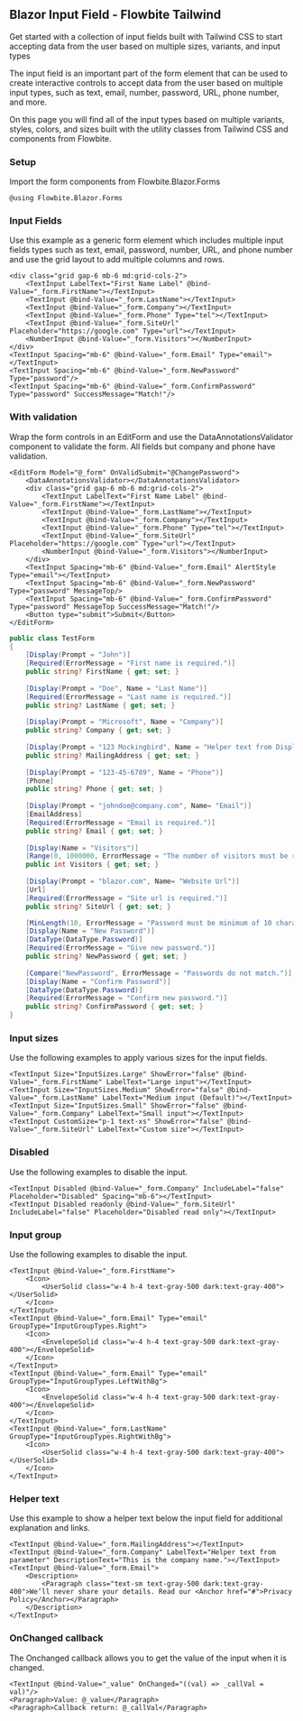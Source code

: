 ## Blazor Input Field - Flowbite Tailwind
  
Get started with a collection of input fields built with Tailwind CSS to start accepting data from the user based on multiple sizes, variants, and input types

The input field is an important part of the form element that can be used to create interactive controls to accept data from the user based on multiple input types, such as text, email, number, password, URL, phone number, and more.

On this page you will find all of the input types based on multiple variants, styles, colors, and sizes built with the utility classes from Tailwind CSS and components from Flowbite.
    
### Setup
Import the form components from Flowbite.Blazor.Forms

```razor
@using Flowbite.Blazor.Forms
```
### Input Fields
Use this example as a generic form element which includes multiple input fields types such as text, email, password, number, URL, and phone number and use the grid layout to add multiple columns and rows.

```razor
<div class="grid gap-6 mb-6 md:grid-cols-2">
    <TextInput LabelText="First Name Label" @bind-Value="_form.FirstName"></TextInput>
    <TextInput @bind-Value="_form.LastName"></TextInput>
    <TextInput @bind-Value="_form.Company"></TextInput>
    <TextInput @bind-Value="_form.Phone" Type="tel"></TextInput>
    <TextInput @bind-Value="_form.SiteUrl" Placeholder="https://google.com" Type="url"></TextInput>
    <NumberInput @bind-Value="_form.Visitors"></NumberInput>
</div>
<TextInput Spacing="mb-6" @bind-Value="_form.Email" Type="email"></TextInput>
<TextInput Spacing="mb-6" @bind-Value="_form.NewPassword" Type="password"/>
<TextInput Spacing="mb-6" @bind-Value="_form.ConfirmPassword" Type="password" SuccessMessage="Match!"/>
```
    
### With validation
Wrap the form controls in an EditForm and use the DataAnnotationsValidator component to validate the form. All fields but company and phone have validation.
    
```razor
<EditForm Model="@_form" OnValidSubmit="@ChangePassword">
    <DataAnnotationsValidator></DataAnnotationsValidator>
    <div class="grid gap-6 mb-6 md:grid-cols-2">
        <TextInput LabelText="First Name Label" @bind-Value="_form.FirstName"></TextInput>
        <TextInput @bind-Value="_form.LastName"></TextInput>
        <TextInput @bind-Value="_form.Company"></TextInput>
        <TextInput @bind-Value="_form.Phone" Type="tel"></TextInput>
        <TextInput @bind-Value="_form.SiteUrl" Placeholder="https://google.com" Type="url"></TextInput>
        <NumberInput @bind-Value="_form.Visitors"></NumberInput>
    </div>
    <TextInput Spacing="mb-6" @bind-Value="_form.Email" AlertStyle Type="email"></TextInput>
    <TextInput Spacing="mb-6" @bind-Value="_form.NewPassword" Type="password" MessageTop/>
    <TextInput Spacing="mb-6" @bind-Value="_form.ConfirmPassword" Type="password" MessageTop SuccessMessage="Match!"/>
    <Button type="submit">Submit</Button>
</EditForm>
```
    
```csharp
public class TestForm
{
    [Display(Prompt = "John")]
    [Required(ErrorMessage = "First name is required.")]
    public string? FirstName { get; set; }
    
    [Display(Prompt = "Doe", Name = "Last Name")]
    [Required(ErrorMessage = "Last name is required.")]
    public string? LastName { get; set; }
    
    [Display(Prompt = "Microsoft", Name = "Company")]
    public string? Company { get; set; }
    
    [Display(Prompt = "123 Mockingbird", Name = "Helper text from DisplayAttribute", Description = "This is the mailing address.")]
    public string? MailingAddress { get; set; }
    
    [Display(Prompt = "123-45-6789", Name = "Phone")]
    [Phone]
    public string? Phone { get; set; }
    
    [Display(Prompt = "johndoe@company.com", Name= "Email")]
    [EmailAddress]
    [Required(ErrorMessage = "Email is required.")]
    public string? Email { get; set; }
    
    [Display(Name = "Visitors")]
    [Range(0, 1000000, ErrorMessage = "The number of visitors must be reasonable.")]
    public int Visitors { get; set; }
    
    [Display(Prompt = "blazor.com", Name= "Website Url")]
    [Url]
    [Required(ErrorMessage = "Site url is required.")]
    public string? SiteUrl { get; set; }

    [MinLength(10, ErrorMessage = "Password must be minimum of 10 characters.")]
    [Display(Name = "New Password")]
    [DataType(DataType.Password)]
    [Required(ErrorMessage = "Give new password.")]
    public string? NewPassword { get; set; }
    
    [Compare("NewPassword", ErrorMessage = "Passwords do not match.")]
    [Display(Name = "Confirm Password")]
    [DataType(DataType.Password)]
    [Required(ErrorMessage = "Confirm new password.")]
    public string? ConfirmPassword { get; set; }
}
```
    
### Input sizes
Use the following examples to apply various sizes for the input fields.
   
```razor
<TextInput Size="InputSizes.Large" ShowError="false" @bind-Value="_form.FirstName" LabelText="Large input"></TextInput>
<TextInput Size="InputSizes.Medium" ShowError="false" @bind-Value="_form.LastName" LabelText="Medium input (Default)"></TextInput>
<TextInput Size="InputSizes.Small" ShowError="false" @bind-Value="_form.Company" LabelText="Small input"></TextInput>
<TextInput CustomSize="p-1 text-xs" ShowError="false" @bind-Value="_form.SiteUrl" LabelText="Custom size"></TextInput>
```
    
### Disabled
Use the following examples to disable the input.

```razor
<TextInput Disabled @bind-Value="_form.Company" IncludeLabel="false" Placeholder="Disabled" Spacing="mb-6"></TextInput>
<TextInput Disabled readonly @bind-Value="_form.SiteUrl" IncludeLabel="false" Placeholder="Disabled read only"></TextInput>
```
    
### Input group
Use the following examples to disable the input.
    
```razor
<TextInput @bind-Value="_form.FirstName">
    <Icon>
        <UserSolid class="w-4 h-4 text-gray-500 dark:text-gray-400"></UserSolid>
    </Icon>
</TextInput>
<TextInput @bind-Value="_form.Email" Type="email" GroupType="InputGroupTypes.Right">
    <Icon>
        <EnvelopeSolid class="w-4 h-4 text-gray-500 dark:text-gray-400"></EnvelopeSolid>
    </Icon>
</TextInput>
<TextInput @bind-Value="_form.Email" Type="email" GroupType="InputGroupTypes.LeftWithBg">
    <Icon>
        <EnvelopeSolid class="w-4 h-4 text-gray-500 dark:text-gray-400"></EnvelopeSolid>
    </Icon>
</TextInput>
<TextInput @bind-Value="_form.LastName" GroupType="InputGroupTypes.RightWithBg">
    <Icon>
        <UserSolid class="w-4 h-4 text-gray-500 dark:text-gray-400"></UserSolid>
    </Icon>
</TextInput>
```
    
### Helper text
Use this example to show a helper text below the input field for additional explanation and links.

```razor
<TextInput @bind-Value="_form.MailingAddress"></TextInput>
<TextInput @bind-Value="_form.Company" LabelText="Helper text from parameter" DescriptionText="This is the company name."></TextInput>
<TextInput @bind-Value="_form.Email">
    <Description>
        <Paragraph class="text-sm text-gray-500 dark:text-gray-400">We’ll never share your details. Read our <Anchor href="#">Privacy Policy</Anchor></Paragraph>
    </Description>
</TextInput>
```

### OnChanged callback
                
The Onchanged callback allows you to get the value of the input when it is changed.

```razor            
<TextInput @bind-Value="_value" OnChanged="((val) => _callVal = val)"/>
<Paragraph>Value: @_value</Paragraph>
<Paragraph>Callback return: @_callVal</Paragraph>
```